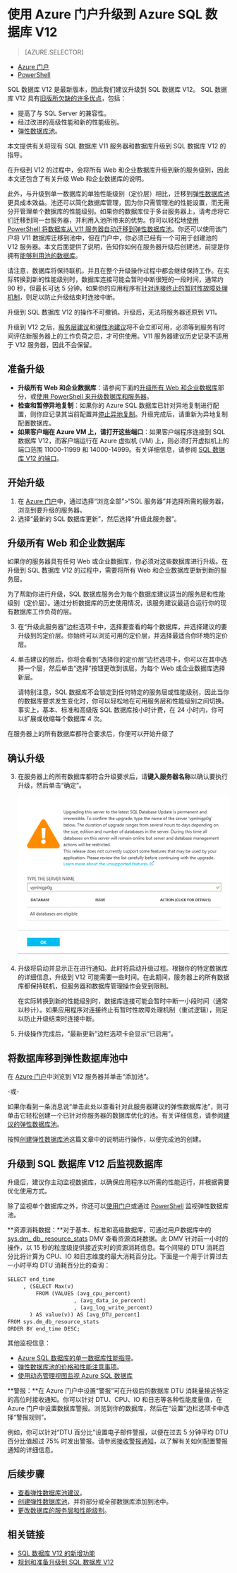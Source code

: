 <properties 
	pageTitle="使用 Azure 门户升级到 Azure SQL 数据库 V12 | Windows Azure" 
	description="介绍如何使用 Azure 门户升级到 Azure SQL 数据库 V12，包括如何升级 Web 和企业数据库，以及如何升级 V11 服务器并将其数据库直接迁移到弹性数据库池。" 
	services="sql-database" 
	documentationCenter="" 
	authors="stevestein" 
	manager="jeffreyg"
	editor=""/>

<tags 
	ms.service="sql-database" 
	ms.date="12/01/2015" 
	wacn.date="01/29/2016"/>


# 使用 Azure 门户升级到 Azure SQL 数据库 V12


> [AZURE.SELECTOR]
- [Azure 门户](/documentation/articles/sql-database-upgrade-server-portal)
- [PowerShell](/documentation/articles/sql-database-upgrade-server-powershell)


SQL 数据库 V12 是最新版本，因此我们建议升级到 SQL 数据库 V12。
SQL 数据库 V12 具有[旧版所欠缺的许多优点](/documentation/articles/sql-database-v12-whats-new)，包括：

- 提高了与 SQL Server 的兼容性。
- 经过改进的高级性能和新的性能级别。
- [弹性数据库池](/documentation/articles/sql-database-elastic-pool)。

本文提供有关将现有 SQL 数据库 V11 服务器和数据库升级到 SQL 数据库 V12 的指导。

在升级到 V12 的过程中，会将所有 Web 和企业数据库升级到新的服务级别，因此本文还包含了有关升级 Web 和企业数据库的说明。

此外，与升级到单一数据库的单独性能级别（定价层）相比，迁移到[弹性数据库池](/documentation/articles/sql-database-elastic-pool)更具成本效益。池还可以简化数据库管理，因为你只需管理池的性能设置，而无需分开管理单个数据库的性能级别。如果你的数据库位于多台服务器上，请考虑将它们迁移到同一台服务器，并利用入池所带来的优势。你可以轻松地[使用 PowerShell 将数据库从 V11 服务器自动迁移到弹性数据库池](/documentation/articles/sql-database-upgrade-server)。你还可以使用该门户将 V11 数据库迁移到池中，但在门户中，你必须已经有一个可用于创建池的 V12 服务器。本文后面提供了说明，告知你如何在服务器升级后创建池，前提是你拥有[能够利用池的数据库](/documentation/articles/sql-database-elastic-pool-guidance)。

请注意，数据库将保持联机，并且在整个升级操作过程中都会继续保持工作。在实际转换到新的性能级别时，数据库连接可能会暂时中断很短的一段时间，通常约 90 秒，但最长可达 5 分钟。如果你的应用程序有[针对连接终止的暂时性故障处理机制](/documentation/articles/sql-database-connect-central-recommendations)，则足以防止升级结束时连接中断。

升级到 SQL 数据库 V12 的操作不可撤销。升级后，无法将服务器还原到 V11。

升级到 V12 之后，[服务层建议](/documentation/articles/sql-database-service-tier-advisor)和[弹性池建议](/documentation/articles/sql-database-elastic-pool-portal/#step-2-choose-a-pricing-tier)将不会立即可用，必须等到服务有时间评估新服务器上的工作负荷之后，才可供使用。V11 服务器建议历史记录不适用于 V12 服务器，因此不会保留。


## 准备升级

- **升级所有 Web 和企业数据库**：请参阅下面的[升级所有 Web 和企业数据库](/documentation/articles/sql-database-upgrade-server-portal/#upgrade-all-web-and-business-databases)部分，或[使用 PowerShell 来升级数据库和服务器](/documentation/articles/sql-database-upgrade-server-powershell)。
- **检查和暂停异地复制**：如果你的 Azure SQL 数据库已针对异地复制进行配置，则你应记录其当前配置并[停止异地复制](/documentation/articles/sql-database-geo-replication-portal/#remove-secondary-database)。升级完成后，请重新为异地复制配置数据库。
- **如果客户端在 Azure VM 上，请打开这些端口**：如果客户端程序连接到 SQL 数据库 V12，而客户端运行在 Azure 虚拟机 (VM) 上，则必须打开虚拟机上的端口范围 11000-11999 和 14000-14999。有关详细信息，请参阅 [SQL 数据库 V12 的端口](/documentation/articles/sql-database-develop-direct-route-ports-adonet-v12)。



## 开始升级

1. 在 [Azure 门户](http://manage.windowsazure.cn)中，通过选择“浏览全部”>“SQL 服务器”并选择所需的服务器，浏览到要升级的服务器。
2. 选择“最新的 SQL 数据库更新”，然后选择“升级此服务器”。



## 升级所有 Web 和企业数据库

如果你的服务器具有任何 Web 或企业数据库，你必须对这些数据库进行升级。在升级到 SQL 数据库 V12 的过程中，需要将所有 Web 和企业数据库更新到新的服务层。

为了帮助你进行升级，SQL 数据库服务会为每个数据库建议适当的服务层和性能级别（定价层）。通过分析数据库的历史使用情况，该服务建议最适合运行你的现有数据库工作负荷的层。
    
3. 在“升级此服务器”边栏选项卡中，选择要查看的每个数据库，并选择建议的要升级到的定价层。你始终可以浏览可用的定价层，并选择最适合你环境的定价层。





7. 单击建议的层后，你将会看到“选择你的定价层”边栏选项卡，你可以在其中选择一个层，然后单击“选择”按钮更改到该层。为每个 Web 或企业数据库选择新层。

    请特别注意，SQL 数据库不会锁定到任何特定的服务层或性能级别，因此当你的数据库要求发生变化时，你可以轻松地在可用服务层和性能级别之间切换。事实上，基本、标准和高级版 SQL 数据库按小时计费，在 24 小时内，你可以扩展或收缩每个数据库 4 次。



在服务器上的所有数据库都符合要求后，你便可以开始升级了

## 确认升级

3. 在服务器上的所有数据库都符合升级要求后，请**键入服务器名称**以确认要执行升级，然后单击“确定”。 

    ![验证升级][3]


4. 升级将启动并显示正在进行通知。此时将启动升级过程。根据你的特定数据库的详细信息，升级到 V12 可能需要一些时间。在此期间，服务器上的所有数据库都保持联机，但服务器和数据库管理操作会受到限制。



    在实际转换到新的性能级别时，数据库连接可能会暂时中断一小段时间（通常以秒计）。如果应用程序对连接终止有暂时性故障处理机制（重试逻辑），则足以防止升级结束时连接中断。

5. 升级操作完成后，“最新更新”边栏选项卡会显示“已启用”。



## 将数据库移到弹性数据库池中

在 [Azure 门户](https://manage.windowsazure.cn)中浏览到 V12 服务器并单击“添加池”。

-或-

如果你看到一条消息说“单击此处以查看针对此服务器建议的弹性数据库池”，则可单击它轻松创建一个已针对你服务器的数据库优化的池。有关详细信息，请参阅[建议的弹性数据库池](/documentation/articles/sql-database-elastic-pool-portal/#recommended-elastic-database-pools)。


   
按照[创建弹性数据库池](/documentation/articles/sql-database-elastic-pool)这篇文章中的说明进行操作，以便完成池的创建。

## 升级到 SQL 数据库 V12 后监视数据库


升级后，建议你主动监视数据库，以确保应用程序以所需的性能运行，并根据需要优化使用方式。

除了监视单个数据库之外，你还可以[使用门户](/documentation/articles/sql-database-elastic-pool-portal/#monitor-and-manage-an-elastic-database-pool)或通过 [PowerShell](/documentation/articles/sql-database-elastic-pool-powershell/#monitoring-elastic-databases-and-elastic-database-pools) 监视弹性数据库池。


**资源消耗数据：**对于基本、标准和高级数据库，可通过用户数据库中的 [sys.dm\_ db\_ resource\_stats](http://msdn.microsoft.com/zh-cn/library/azure/dn800981.aspx) DMV 查看资源消耗数据。此 DMV 针对前一小时的操作，以 15 秒的粒度级提供接近实时的资源消耗信息。每个间隔的 DTU 消耗百分比将计算为 CPU、IO 和日志维度的最大消耗百分比。下面是一个用于计算过去一小时平均 DTU 消耗百分比的查询：

    SELECT end_time
    	 , (SELECT Max(v)
             FROM (VALUES (avg_cpu_percent)
                         , (avg_data_io_percent)
                         , (avg_log_write_percent)
    	   ) AS value(v)) AS [avg_DTU_percent]
    FROM sys.dm_db_resource_stats
    ORDER BY end_time DESC;

其他监视信息：

- [Azure SQL 数据库的单一数据库性能指导](http://msdn.microsoft.com/zh-cn/library/azure/dn369873.aspx)。
- [弹性数据库池的价格和性能注意事项](/documentation/articles/sql-database=elastic-pool-guidance)。
- [使用动态管理视图监视 Azure SQL 数据库](/documentation/articles/sql-database-monitoring-with-dmvs)




**警报：**在 Azure 门户中设置“警报”可在升级后的数据库 DTU 消耗量接近特定的高位时接收通知。你可以针对 DTU、CPU、IO 和日志等各种性能度量值，在 Azure 门户中设置数据库警报。浏览到你的数据库，然后在“设置”边栏选项卡中选择“警报规则”。

例如，你可以针对“DTU 百分比”设置电子邮件警报，以便在过去 5 分钟平均 DTU 百分比值超过 75% 时发出警报。请参阅[接收警报通知](/documentation/articles/insights-receive-alert-notifications)，以了解有关如何配置警报通知的详细信息。





## 后续步骤

- [查看弹性数据库池建议](/documentation/articles/sql-database-elastic-pool-portal/#recommended-elastic-database-pools)。
- [创建弹性数据库池](/documentation/articles/sql-database-elastic-pool-portal)，并将部分或全部数据库添加到池中。
- [更改数据库的服务层和性能级别](/documentation/articles/sql-database-scale-up)。



## 相关链接

- [SQL 数据库 V12 的新增功能](/documentation/articles/sql-database-v12-whats-new)
- [规划和准备升级到 SQL 数据库 V12](/documentation/articles/sql-database-v12-plan-prepare-upgrade)


<!--Image references-->
[1]: ./media/sql-database-upgrade-server-portal/latest-sql-database-update.png
[2]: ./media/sql-database-upgrade-server-portal/upgrade-server2.png
[3]: ./media/sql-database-upgrade-server-portal/upgrade-server3.png
[4]: ./media/sql-database-upgrade-server-portal/online-during-upgrade.png
[5]: ./media/sql-database-upgrade-server-portal/enabled.png
[6]: ./media/sql-database-upgrade-server-portal/recommendations.png
[7]: ./media/sql-database-upgrade-server-portal/new-elastic-pool.png

<!---HONumber=Mooncake_0118_2016-->
